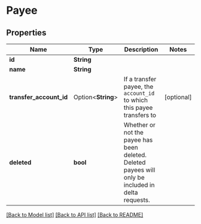 # Payee

## Properties

Name | Type | Description | Notes
------------ | ------------- | ------------- | -------------
**id** | **String** |  | 
**name** | **String** |  | 
**transfer_account_id** | Option<**String**> | If a transfer payee, the `account_id` to which this payee transfers to | [optional]
**deleted** | **bool** | Whether or not the payee has been deleted.  Deleted payees will only be included in delta requests. | 

[[Back to Model list]](../README.md#documentation-for-models) [[Back to API list]](../README.md#documentation-for-api-endpoints) [[Back to README]](../README.md)


